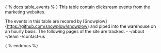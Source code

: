 { % docs table_events % }
 This table contain clicksream events from the marketing websites.

 The events in this table are recored by [Snowplow] {https://github.com/snowplow/snowplow) and piped into the warehouse on an hourly basis. The following pages of the site are tracked.
    -
    -/about
    -/team
    -/contact-us

 { % enddocs %}